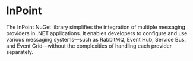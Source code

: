 # InPoint
The InPoint NuGet library simplifies the integration of multiple messaging providers in .NET applications. It enables developers to configure and use various messaging systems—such as RabbitMQ, Event Hub, Service Bus, and Event Grid—without the complexities of handling each provider separately.
